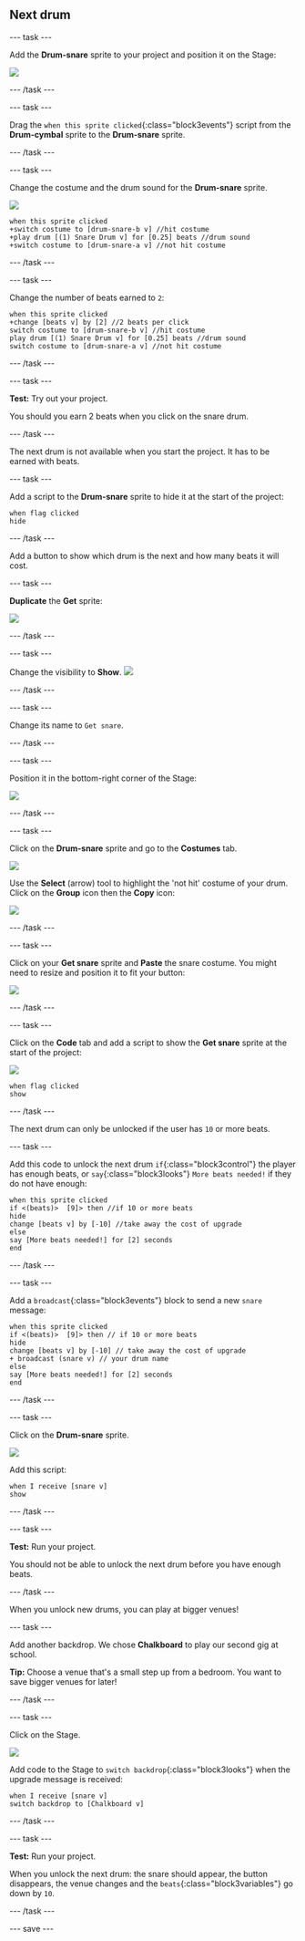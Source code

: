 ## Next drum

--- task ---

Add the **Drum-snare** sprite to your project and position it on the Stage:

![](images/snare-stage.png)

--- /task ---

--- task ---

Drag the `when this sprite clicked`{:class="block3events"} script from the **Drum-cymbal** sprite to the **Drum-snare** sprite.

--- /task ---

--- task ---

Change the costume and the drum sound for the **Drum-snare** sprite.

![](images/snare-icon.png)

```blocks3
when this sprite clicked
+switch costume to [drum-snare-b v] //hit costume
+play drum [(1) Snare Drum v] for [0.25] beats //drum sound
+switch costume to [drum-snare-a v] //not hit costume
```

--- /task ---

--- task ---

Change the number of beats earned to `2`:

```blocks3
when this sprite clicked
+change [beats v] by [2] //2 beats per click
switch costume to [drum-snare-b v] //hit costume
play drum [(1) Snare Drum v] for [0.25] beats //drum sound
switch costume to [drum-snare-a v] //not hit costume
```

--- /task ---

--- task ---

**Test:** Try out your project. 

You should you earn 2 beats when you click on the snare drum.  

--- /task ---

The next drum is not available when you start the project. It has to be earned with beats. 

--- task ---

Add a script to the **Drum-snare** sprite to hide it at the start of the project:

```blocks3
when flag clicked
hide
```

--- /task ---

Add a button to show which drum is the next and how many beats it will cost.

--- task ---

**Duplicate** the **Get** sprite:

![](images/duplicate-get.png)

--- /task ---

--- task ---

Change the visibility to **Show**.
![](images/show.png)

--- /task ---

--- task ---

Change its name to `Get snare`. 

--- /task ---

--- task ---

Position it in the bottom-right corner of the Stage: 

![](images/get-snare.png)

--- /task ---

--- task ---

Click on the **Drum-snare** sprite and go to the **Costumes** tab. 

![](images/snare-icon.png)

Use the **Select** (arrow) tool to highlight the 'not hit' costume of your drum. Click on the **Group** icon then the **Copy** icon:  

![](images/copy-costume.png)

--- /task ---

--- task ---

Click on your **Get snare** sprite and **Paste** the snare costume. You might need to resize and position it to fit your button: 

![](images/paste-costume.png)

--- /task ---

--- task ---

Click on the **Code** tab and add a script to show the **Get snare** sprite at the start of the project:

![](images/get-snare-icon.png)

```blocks3
when flag clicked
show
```

--- /task ---

The next drum can only be unlocked if the user has `10` or more beats. 

--- task ---

Add this code to unlock the next drum `if`{:class="block3control"} the player has enough beats, or `say`{:class="block3looks"} `More beats needed!` if they do not have enough:

```blocks3
when this sprite clicked
if <(beats)>  [9]> then //if 10 or more beats
hide
change [beats v] by [-10] //take away the cost of upgrade
else
say [More beats needed!] for [2] seconds 
end
```

--- /task ---

--- task ---

Add a `broadcast`{:class="block3events"} block to send a new `snare` message:

```blocks3
when this sprite clicked
if <(beats)>  [9]> then // if 10 or more beats
hide
change [beats v] by [-10] // take away the cost of upgrade
+ broadcast (snare v) // your drum name
else
say [More beats needed!] for [2] seconds
end
```

--- /task ---

--- task ---

Click on the **Drum-snare** sprite. 

![](images/snare-icon.png)

Add this script:

```blocks3
when I receive [snare v]
show
```

--- /task ---

--- task ---

**Test:** Run your project. 

You should not be able to unlock the next drum before you have enough beats. 

--- /task ---

When you unlock new drums, you can play at bigger venues!

--- task ---

Add another backdrop. We chose **Chalkboard** to play our second gig at school. 

**Tip:** Choose a venue that's a small step up from a bedroom. You want to save bigger venues for later!

--- /task ---

--- task ---

Click on the Stage.

![](images/stage-icon.png)

Add code to the Stage to `switch backdrop`{:class="block3looks"} when the upgrade message is received:

```blocks3
when I receive [snare v]
switch backdrop to [Chalkboard v]
```

--- /task ---

--- task ---

**Test:** Run your project. 

When you unlock the next drum: the snare should appear, the button disappears, the venue changes and the `beats`{:class="block3variables"} go down by `10`.

--- /task ---

--- save ---
